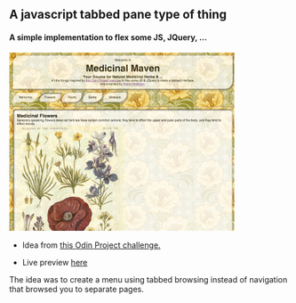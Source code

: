 ## A javascript tabbed pane type of thing

#### A simple implementation to flex some JS, JQuery, ...

![alt text](./img/screenshot.png "Medicinal Maven screen shot")

- Idea from <a href="http://www.theodinproject.com/javascript-and-jquery/manipulating-the-dom-with-jquery" target="_blank">this Odin Project challenge.</a>

- Live preview [here](http://htmlpreview.github.io/?https://github.com/afshinator/js-tabbedPane/blob/master/index.html)


The idea was to create a menu using tabbed browsing instead of navigation that browsed you to separate pages.  





